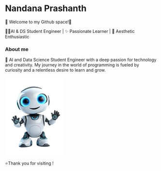 # Nandana Prashanth
💫 Welcome to my Github space!👋


👩‍💻AI & DS Student Engineer | ✨ Passionate Learner | 🎨 Aesthetic Enthusiastic

### About me
🤗 AI and Data Science Student Engineer with a deep passion for technology and creativity. My journey in the world of programming is fueled by curiosity and a relentless desire to learn and grow.


![Alt text](ai.png)


⭐Thank you for visiting !

